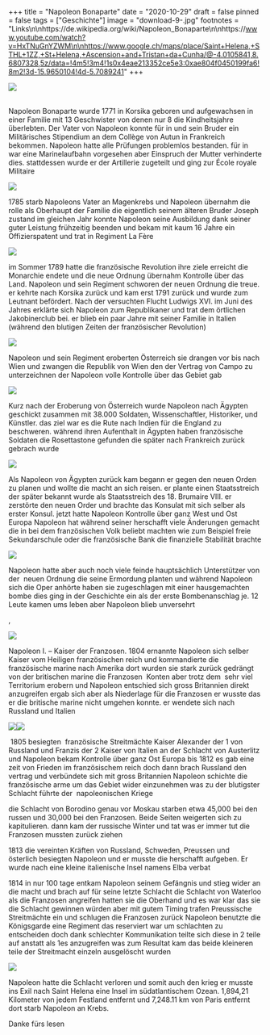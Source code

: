 +++
title = "Napoleon Bonaparte"
date = "2020-10-29"
draft = false
pinned = false
tags = ["Geschichte"]
image = "download-9-.jpg"
footnotes = "Links\n\nhttps://de.wikipedia.org/wiki/Napoleon_Bonaparte\n\nhttps://www.youtube.com/watch?v=HxTNuGnYZWM\n\nhttps://www.google.ch/maps/place/Saint+Helena,+STHL+1ZZ,+St+Helena,+Ascension+and+Tristan+da+Cunha/@-4.0105841,8.6807328,5z/data=!4m5!3m4!1s0x4eae213352ce5e3:0xae804f0450199fa6!8m2!3d-15.9650104!4d-5.7089241"
+++


[![](https://1.bp.blogspot.com/-kSNkF4s_eiA/X18aoZyYJKI/AAAAAAAAE5w/iYkcxTi0ChYO3auNleozldQ77QGTp7q_QCLcBGAsYHQ/w424-h221/download.jpg)](https://www.blogger.com/blog/post/edit/7703410114569854784/6550224318656332929?hl=en#)

\
Napoleon Bonaparte wurde 1771 in Korsika geboren und aufgewachsen in einer Familie mit 13 Geschwister von denen nur 8 die Kindheitsjahre überlebten. Der Vater von Napoleon konnte für in und sein Bruder ein Militärisches Stipendium an dem Collège von Autun in Frankreich bekommen. Napoleon hatte alle Prüfungen problemlos bestanden. für in war eine Marinelaufbahn vorgesehen aber Einspruch der Mutter verhinderte dies. stattdessen wurde er der Artillerie zugeteilt und ging zur École royale Militaire

[![](https://1.bp.blogspot.com/-8wmqhxOOEog/X4_90sxNqWI/AAAAAAAAFAc/KIb7Y1UX1nMKAuzh5zwWH5yBow752NlMQCLcBGAsYHQ/w400-h235/download.jpg)](https://www.blogger.com/blog/post/edit/7703410114569854784/6550224318656332929?hl=en#)

1785 starb Napoleons Vater an Magenkrebs und Napoleon übernahm die rolle als Oberhaupt der Familie die eigentlich seinem älteren Bruder Joseph zustand im gleichen Jahr konnte Napoleon seine Ausbildung dank seiner guter Leistung frühzeitig beenden und bekam mit kaum 16 Jahre ein Offizierspatent und trat in Regiment La Fère

[![](https://1.bp.blogspot.com/-X2YBRT2hLy8/X5AGePhL3wI/AAAAAAAAFAo/eIFS-3zLRowx9ly6zV9fHkN0JbEpbAeiwCLcBGAsYHQ/s320/download%2B%25281%2529.jpg)](https://www.blogger.com/blog/post/edit/7703410114569854784/6550224318656332929?hl=en#)

im Sommer 1789 hatte die französische Revolution ihre ziele erreicht die Monarchie endete und die neue Ordnung übernahm Kontrolle über das Land. Napoleon und sein Regiment schworen der neuen Ordnung die treue. er kehrte nach Korsika zurück und kam erst 1791 zurück und wurde zum Leutnant befördert. Nach der versuchten Flucht Ludwigs XVI. im Juni des Jahres erklärte sich Napoleon zum Republikaner und trat dem örtlichen Jakobinerclub bei. er blieb ein paar Jahre mit seiner Familie in Italien (während den blutigen Zeiten der französischer Revolution)

[![](https://1.bp.blogspot.com/-I7QOpT96OPA/X5AxG7SZUzI/AAAAAAAAFA0/MTsSPzNflmIAKPCk-cfKkMjedaHhx3zCgCLcBGAsYHQ/s320/download.png)](https://www.blogger.com/blog/post/edit/7703410114569854784/6550224318656332929?hl=en#)

Napoleon und sein Regiment eroberten Österreich sie drangen vor bis nach Wien und zwangen die Republik von Wien den der Vertrag von Campo zu unterzeichnen der Napoleon volle Kontrolle über das Gebiet gab

[![](https://1.bp.blogspot.com/-LXXF4H3e5yg/X5Azf4di9aI/AAAAAAAAFBA/gq-jebVhuRYW1-fu1zx82RzB8yAGne4UgCLcBGAsYHQ/s320/download%2B%25282%2529.jpg)](https://www.blogger.com/blog/post/edit/7703410114569854784/6550224318656332929?hl=en#)

Kurz nach der Eroberung von Österreich wurde Napoleon nach Ägypten geschickt zusammen mit 38.000 Soldaten, Wissenschaftler, Historiker, und Künstler. das ziel war es die Rute nach Indien für die England zu beschweren. während ihren Aufenthalt in Ägypten haben französische Soldaten die Rosettastone gefunden die später nach Frankreich zurück gebrach wurde

[![](https://1.bp.blogspot.com/-9R8UZSEkaUY/X5A24lvZwiI/AAAAAAAAFBM/w5-rxnBb5QYIbEIChfmTSy8wp3_hoDKxgCLcBGAsYHQ/s320/download%2B%25283%2529.jpg)](https://www.blogger.com/blog/post/edit/7703410114569854784/6550224318656332929?hl=en#)

Als Napoleon von Ägypten zurück kam begann er gegen den neuen Orden zu planen und wollte die macht an sich reisen. er plante einen Staatsstreich der später bekannt wurde als Staatsstreich des 18. Brumaire VIII. er zerstörte den neuen Order und brachte das Konsulat mit sich selber als erster Konsul. jetzt hatte Napoleon Kontrolle über ganz West und Ost Europa Napoleon hat während seiner herschafft viele Änderungen gemacht die in bei dem französischen Volk beliebt machten wie zum Beispiel freie Sekundarschule oder die französische Bank die finanzielle Stabilität brachte

[![](https://1.bp.blogspot.com/-C8P7mcumj6A/X5A7il3wbXI/AAAAAAAAFBY/tdfu3auIc6Y55wGg3RjK9O70VmsrL1C7ACLcBGAsYHQ/s320/download%2B%25284%2529.jpg)](https://www.blogger.com/blog/post/edit/7703410114569854784/6550224318656332929?hl=en#)

Napoleon hatte aber auch noch viele feinde hauptsächlich Unterstützer von der  neuen Ordnung die seine Ermordung planten und während Napoleon sich die Oper anhörte haben sie zugeschlagen mit einer hausgemachten bombe dies ging in der Geschichte ein als der erste Bombenanschlag je. 12 Leute kamen ums leben aber Napoleon blieb unversehrt    

,

[![](https://1.bp.blogspot.com/-sdVG9zKmRQ0/X5Ero-Ez8hI/AAAAAAAAFBk/hQzVzmtlauErBir2C2PGiX51cy06ylI6ACLcBGAsYHQ/w279-h400/download%2B%25285%2529.jpg)](https://www.blogger.com/blog/post/edit/7703410114569854784/6550224318656332929?hl=en#)

Napoleon I. – Kaiser der Franzosen. 1804 ernannte Napoleon sich selber Kaiser vom Heiligen französischen reich und kommandierte die französische marine nach Amerika dort wurden sie stark zurück gedrängt von der britischen marine die Franzosen  Konten aber trotz dem  sehr viel Territorium erobern und Napoleon entschied sich gross Britannien direkt anzugreifen ergab sich aber als Niederlage für die Franzosen er wusste das er die britische marine nicht umgehen konnte. er wendete sich nach Russland und Italien

[](https://www.blogger.com/blog/post/edit/7703410114569854784/6550224318656332929?hl=en#)

[](https://www.blogger.com/blog/post/edit/7703410114569854784/6550224318656332929?hl=en#)

![](https://1.bp.blogspot.com/-n22F_NurKt0/X5E2Af4eE0I/AAAAAAAAFB0/N590mqWgMt0MC6GeDRi8dzxJWv0VEipRwCLcBGAsYHQ/s320/download%2B%25286%2529.jpg)![](https://1.bp.blogspot.com/-CL8uyeYXOMo/X5E2AdU1DwI/AAAAAAAAFBw/GymJMuqGg8odHdKXnRB_MTxwLaKdmhA-ACLcBGAsYHQ/w242-h297/download%2B%25287%2529.jpg)

 1805 besiegten  französische Streitmächte Kaiser Alexander der 1 von Russland und Franzis der 2 Kaiser von Italien an der Schlacht von Austerlitz und Napoleon bekam Kontrolle über ganz Ost Europa bis 1812 es gab eine zeit von Frieden im französischem reich doch dann brach Russland den vertrag und verbündete sich mit gross Britannien Napoleon schichte die französische arme um das Gebiet wider einzunehmen was zu der blutigster Schlacht führte der  napoleonischen Kriege

die Schlacht von Borodino genau vor Moskau starben etwa 45,000 bei den russen und 30,000 bei den Franzosen. Beide Seiten weigerten sich zu kapitulieren. dann kam der russische Winter und tat was er immer tut die Franzosen mussten zurück ziehen 

1813 die vereinten Kräften von Russland, Schweden, Preussen und österlich besiegten Napoleon und er musste die herschafft aufgeben. Er wurde nach eine kleine italienische Insel namens Elba verbat 

1814 in nur 100 tage entkam Napoleon seinem Gefängnis und stieg wider an die macht und brach auf für seine letzte Schlacht die Schlacht von Waterloo als die Franzosen angreifen hatten sie die Oberhand und es war klar das sie die Schlacht gewinnen würden aber mit gutem Timing trafen Preussische Streitmächte ein und schlugen die Franzosen zurück Napoleon benutzte die Königsgarde eine Regiment das reserviert war um schlachten zu entscheiden doch dank schlechter Kommunikation teilte sich diese in 2 teile auf anstatt als 1es anzugreifen was zum Resultat kam das beide kleineren teile der Streitmacht einzeln ausgelöscht wurden

[![](https://1.bp.blogspot.com/-yW85RzsBU78/X5FK2rE802I/AAAAAAAAFCE/H41dNbBvnlclL3lo1zAVnroDPPnIQ_QUgCLcBGAsYHQ/s320/download%2B%25288%2529.jpg)](https://www.blogger.com/blog/post/edit/7703410114569854784/6550224318656332929?hl=en#)

Napoleon hatte die Schlacht verloren und somit auch den krieg er musste ins Exil nach Saint Helena eine Insel im südatlantischem Ozean. 1,894,21 Kilometer von jedem Festland entfernt und 7,248.11 km von Paris entfernt dort starb Napoleon an Krebs.



Danke fürs lesen